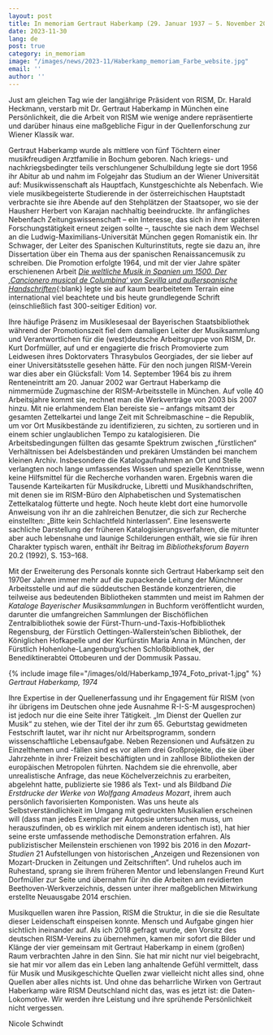 ```yaml
---
layout: post
title: In memoriam Gertraut Haberkamp (29. Januar 1937 – 5. November 2023)
date: 2023-11-30
lang: de
post: true
category: in_memoriam
image: "/images/news/2023-11/Haberkamp_memoriam_Farbe_website.jpg"
email: ''
author: ''
---
```


Just am gleichen Tag wie der langjährige Präsident von RISM, Dr. Harald Heckmann, verstarb mit Dr. Gertraut Haberkamp in München eine Persönlichkeit, die die Arbeit von RISM wie wenige andere repräsentierte und darüber hinaus eine maßgebliche Figur in der Quellenforschung zur Wiener Klassik war.

Gertraut Haberkamp wurde als mittlere von fünf Töchtern einer musikfreudigen Arztfamilie in Bochum geboren. Nach kriegs- und nachkriegsbedingter teils verschlungener Schulbildung legte sie dort 1956 ihr Abitur ab und nahm im Folgejahr das Studium an der Wiener Universität auf: Musikwissenschaft als Hauptfach, Kunstgeschichte als Nebenfach. Wie viele musikbegeisterte Studierende in der österreichischen Hauptstadt verbrachte sie ihre Abende auf den Stehplätzen der Staatsoper, wo sie der Hausherr Herbert von Karajan nachhaltig beeindruckte. Ihr anfängliches Nebenfach Zeitungswissenschaft – ein Interesse, das sich in ihrer späteren Forschungstätigkeit erneut zeigen sollte –, tauschte sie nach dem Wechsel an die Ludwig-Maximilians-Universität München gegen Romanistik ein. Ihr Schwager, der Leiter des Spanischen Kulturinstituts, regte sie dazu an, ihre Dissertation über ein Thema aus der spanischen Renaissancemusik zu schreiben. Die Promotion erfolgte 1964, und mit der vier Jahre später erschienenen Arbeit [_Die weltliche Musik in Spanien um 1500. Der ‚Cancionero musical de Columbina‘ von Sevilla und außerspanische Handschriften_](https://doi.org/10.5282/ubm/epub.28269){:blank} legte sie auf kaum bearbeitetem Terrain eine international viel beachtete und bis heute grundlegende Schrift (einschließlich fast 300-seitiger Edition) vor.

Ihre häufige Präsenz im Musiklesesaal der Bayerischen Staatsbibliothek während der Promotionszeit fiel dem damaligen Leiter der Musiksammlung und Verantwortlichen für die (west)deutsche Arbeitsgruppe von RISM, Dr. Kurt Dorfmüller, auf und er engagierte die frisch Promovierte zum Leidwesen ihres Doktorvaters Thrasybulos Georgiades, der sie lieber auf einer Universitätsstelle gesehen hätte. Für den noch jungen RISM-Verein war dies aber ein Glücksfall: Vom 14. September 1964 bis zu ihrem Renteneintritt am 20. Januar 2002 war Gertraut Haberkamp die nimmermüde Zugmaschine der RISM-Arbeitsstelle in München. Auf volle 40 Arbeitsjahre kommt sie, rechnet man die Werkverträge von 2003 bis 2007 hinzu. Mit nie erlahmendem Elan bereiste sie – anfangs mitsamt der gesamten Zettelkartei und lange Zeit mit Schreibmaschine – die Republik, um vor Ort Musikbestände zu identifizieren, zu sichten, zu sortieren und in einem schier unglaublichen Tempo zu katalogisieren. Die Arbeitsbedingungen füllten das gesamte Spektrum zwischen „fürstlichen“ Verhältnissen bei Adelsbeständen und prekären Umständen bei manchem kleinen Archiv. Insbesondere die Katalogaufnahmen an Ort und Stelle verlangten noch lange umfassendes Wissen und spezielle Kenntnisse, wenn keine Hilfsmittel für die Recherche vorhanden waren. Ergebnis waren die Tausende Karteikarten für Musikdrucke, Libretti und Musikhandschriften, mit denen sie im RISM-Büro den Alphabetischen und Systematischen Zettelkatalog fütterte und hegte. Noch heute klebt dort eine humorvolle Anweisung von ihr an die zahlreichen Benutzer, die sich zur Recherche einstellten: „Bitte kein Schlachtfeld hinterlassen“. Eine lesenswerte sachliche Darstellung der früheren Katalogisierungsverfahren, die mitunter aber auch lebensnahe und launige Schilderungen enthält, wie sie für ihren Charakter typisch waren, enthält ihr Beitrag im _Bibliotheksforum Bayern_ 20.2 (1992), S. 153–168.

Mit der Erweiterung des Personals konnte sich Gertraut Haberkamp seit den 1970er Jahren immer mehr auf die zupackende Leitung der Münchner Arbeitsstelle und auf die süddeutschen Bestände konzentrieren, die teilweise aus bedeutenden Bibliotheken stammten und meist im Rahmen der _Kataloge Bayerischer Musiksammlungen_ in Buchform veröffentlicht wurden, darunter die umfangreichen Sammlungen der Bischöflichen Zentralbibliothek sowie der Fürst-Thurn-und-Taxis-Hofbibliothek Regensburg, der Fürstlich Oettingen-Wallerstein’schen Bibliothek, der Königlichen Hofkapelle und der Kurfürstin Maria Anna in München, der Fürstlich Hohenlohe-Langenburg’schen Schloßbibliothek, der Benediktinerabtei Ottobeuren und der Dommusik Passau.

{% include image file="/images/old/Haberkamp_1974_Foto_privat-1.jpg" %}\
_Gertraut Haberkamp, 1974_

Ihre Expertise in der Quellenerfassung und ihr Engagement für RISM (von ihr übrigens im Deutschen ohne jede Ausnahme R-I-S-M ausgesprochen) ist jedoch nur die eine Seite ihrer Tätigkeit. „Im Dienst der Quellen zur Musik“ zu stehen, wie der Titel der ihr zum 65. Geburtstag gewidmeten Festschrift lautet, war ihr nicht nur Arbeitsprogramm, sondern wissenschaftliche Lebensaufgabe. Neben Rezensionen und Aufsätzen zu Einzelthemen und -fällen sind es vor allem drei Großprojekte, die sie über Jahrzehnte in ihrer Freizeit beschäftigten und in zahllose Bibliotheken der europäischen Metropolen führten. Nachdem sie die ehrenvolle, aber unrealistische Anfrage, das neue Köchelverzeichnis zu erarbeiten, abgelehnt hatte, publizierte sie 1986 als Text- und als Bildband _Die Erstdrucke der Werke von Wolfgang Amadeus Mozart_, ihrem auch persönlich favorisierten Komponisten. Was uns heute als Selbstverständlichkeit im Umgang mit gedruckten Musikalien erscheinen will (dass man jedes Exemplar per Autopsie untersuchen muss, um herauszufinden, ob es wirklich mit einem anderen identisch ist), hat hier seine erste umfassende methodische Demonstration erfahren. Als publizistischer Meilenstein erschienen von 1992 bis 2016 in den _Mozart-Studien_ 21 Aufstellungen von historischen „Anzeigen und Rezensionen von Mozart-Drucken in Zeitungen und Zeitschriften“. Und ruhelos auch im Ruhestand, sprang sie ihrem früheren Mentor und lebenslangen Freund Kurt Dorfmüller zur Seite und übernahm für ihn die Arbeiten am revidierten Beethoven-Werkverzeichnis, dessen unter ihrer maßgeblichen Mitwirkung erstellte Neuausgabe 2014 erschien.

Musikquellen waren ihre Passion, RISM die Struktur, in die sie die Resultate dieser Leidenschaft einspeisen konnte. Mensch und Aufgabe gingen hier sichtlich ineinander auf. Als ich 2018 gefragt wurde, den Vorsitz des deutschen RISM-Vereins zu übernehmen, kamen mir sofort die Bilder und Klänge der vier gemeinsam mit Gertraut Haberkamp in einem (großen) Raum verbrachten Jahre in den Sinn. Sie hat mir nicht nur viel beigebracht, sie hat mir vor allem das ein Leben lang anhaltende Gefühl vermittelt, dass für Musik und Musikgeschichte Quellen zwar vielleicht nicht alles sind, ohne Quellen aber alles nichts ist. Und ohne das beharrliche Wirken von Gertraut Haberkamp wäre RISM Deutschland nicht das, was es jetzt ist: die Daten-Lokomotive. Wir werden ihre Leistung und ihre sprühende Persönlichkeit nicht vergessen.

Nicole Schwindt

